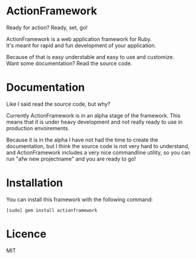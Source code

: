 ActionFramework
===============

Ready for action? Ready, set, go!

ActionFramework is a web application framework for Ruby.   
It's meant for rapid and fun development of your application.

Because of that is easy understable and easy to use and customize.    
Want some documentation? Read the source code.

# Documentation

Like I said read the source code, but why?

Currently ActionFramework is in an alpha stage of the framework. This means that it is under heavy development and not really ready to use in production envoirements.

Because it is in the alpha I have not had the time to create the documentation, but I think the source code is not very hard to understand, and ActionFramework includes a very nice commandline utility, so you can run "afw new projectname" and you are ready to go!

# Installation

You can install this framework with the following command:

    [sudo] gem install actionframework

# Licence

MIT